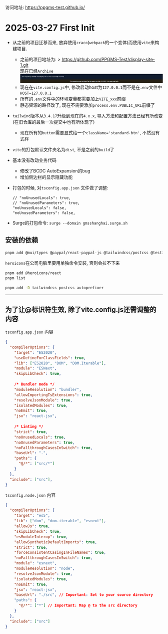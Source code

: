 访问地址:
https://ppgms-test.github.io/



# 2025-03-27 First Init

- 从之前的项目迁移而来, 放弃使用`craco`(`webpack`的一个变体)而使用`vite`来构建项目.  
  - 之前的项目地址为: > https://github.com/PPGMS-Test/display-site-1.git  
    现在已经`Archive`
    ![alt text](./readme-pic/20250328-00.png)
  - 现在在`vite.config.js`中, 修改启动host为`127.0.0.1`而不是在`.env`文件中`HOST=127.0.0.1`
  - 所有的`.env`文件中的环境变量都需要加上`VITE_xxx`前缀
  - 静态资源的路径改了, 现在不需要添加`process.env.PUBLIC_URL`前缀了
  
- `tailwind`版本从`3.4.17`升级到现在的`4.x.x`, 导入方法和配置方法已经有所改变 (在旧仓库的最后一次提交中也有所体现了)
  - 现在所有的`button`需要显式给一个`className='standard-btn'`, 不然没有式样
  
- `vite`的打包默认文件夹名为`dist`, 不是之前的`build`了  
- 基本没有改动业务代码
  - 修改了BCDC AutoExpansion的bug
  - 增加侧边栏的显示隐藏功能
- 打包的时候, 对`tsconfig.app.json` 文件做了调整: 
    ```
    // "noUnusedLocals": true,
    // "noUnusedParameters": true,
    "noUnusedLocals": false,
    "noUnusedParameters": false,
    ```
- Surge的打包命令: `surge --domain gmsshanghai.surge.sh`

## 安装的依赖

```bash
pnpm add @mui/types @paypal/react-paypal-js @tailwindcss/postcss @testing-library/jest-dom @testing-library/react @testing-library/user-event @types/jest @types/node @types/react @types/react-dom @types/react-redux config prism-react-renderer prismjs rc-slider-captcha react react-dom react-draggable react-embed-gist react-simple-captcha redux-persist typescript uuid web-vitals classnames  usehooks-ts react-router-dom @reduxjs/toolkit react-redux @mui/material  @emotion/react @emotion/styled
```
`heroicons`在公司电脑里要用单独命令安装, 否则会拉不下来
```bash
pnpm add @heroicons/react
pnpm list
```

```bash
pnpm add -D tailwindcss postcss autoprefixer
```


---------------------
## 为了让@标识符生效, 除了vite.config.js还需调整的内容
`tsconfig.app.json` 内容

```json
{
  "compilerOptions": {
    "target": "ES2020",
    "useDefineForClassFields": true,
    "lib": ["ES2020", "DOM", "DOM.Iterable"],
    "module": "ESNext",
    "skipLibCheck": true,

    /* Bundler mode */
    "moduleResolution": "bundler",
    "allowImportingTsExtensions": true,
    "resolveJsonModule": true,
    "isolatedModules": true,
    "noEmit": true,
    "jsx": "react-jsx",

    /* Linting */
    "strict": true,
    "noUnusedLocals": true,
    "noUnusedParameters": true,
    "noFallthroughCasesInSwitch": true,
    "baseUrl": ".",
    "paths": {
      "@/*": ["src/*"]
    }
  },
  "include": ["src"],
}
```

`tsconfig.node.json` 内容
```json
{
  "compilerOptions": {
    "target": "es5",
    "lib": ["dom", "dom.iterable", "esnext"],
    "allowJs": true,
    "skipLibCheck": true,
    "esModuleInterop": true,
    "allowSyntheticDefaultImports": true,
    "strict": true,
    "forceConsistentCasingInFileNames": true,
    "noFallthroughCasesInSwitch": true,
    "module": "esnext",
    "moduleResolution": "node",
    "resolveJsonModule": true,
    "isolatedModules": true,
    "noEmit": true,
    "jsx": "react-jsx",
    "baseUrl": "./src", // Important: Set to your source directory
    "paths": {
      "@/*": ["*"] // Important: Map @ to the src directory
    }
  },
  "include": ["src"]
}
```